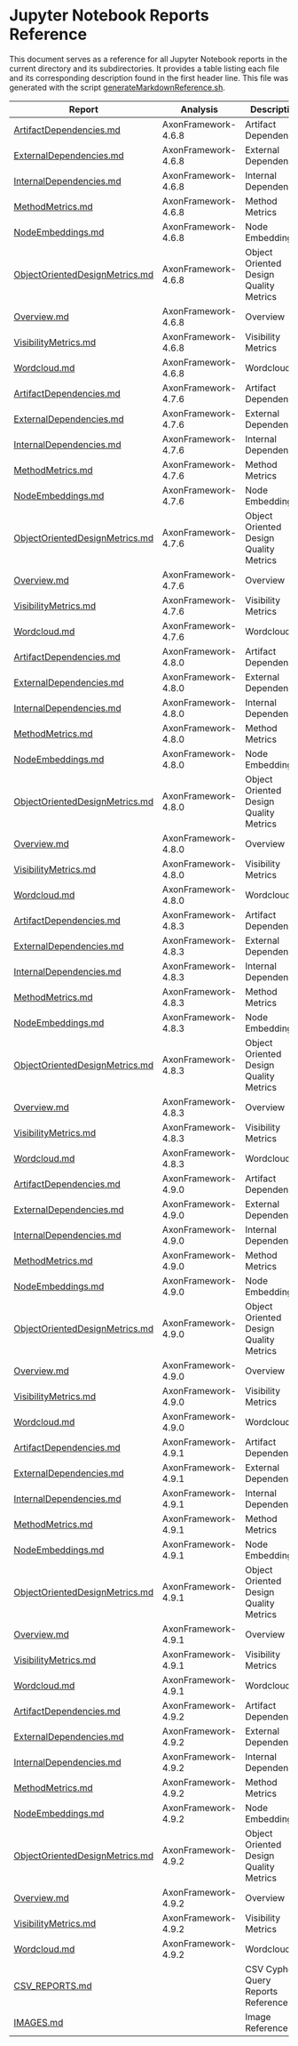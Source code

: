 # Jupyter Notebook Reports Reference

This document serves as a reference for all Jupyter Notebook reports in the current directory and its subdirectories.
It provides a table listing each file and its corresponding description found in the first header line.
This file was generated with the script [generateMarkdownReference.sh](./../scripts/documentation/generateMarkdownReference.sh).

Report | Analysis | Description
-------|----------|------------
| [ArtifactDependencies.md](./AxonFramework-4.6.8/artifact-dependencies/ArtifactDependencies.md) | AxonFramework-4.6.8 | Artifact Dependencies |
| [ExternalDependencies.md](./AxonFramework-4.6.8/external-dependencies/ExternalDependencies.md) | AxonFramework-4.6.8 | External Dependencies |
| [InternalDependencies.md](./AxonFramework-4.6.8/internal-dependencies/InternalDependencies.md) | AxonFramework-4.6.8 | Internal Dependencies |
| [MethodMetrics.md](./AxonFramework-4.6.8/method-metrics/MethodMetrics.md) | AxonFramework-4.6.8 | Method Metrics |
| [NodeEmbeddings.md](./AxonFramework-4.6.8/node-embeddings/NodeEmbeddings.md) | AxonFramework-4.6.8 | Node Embeddings |
| [ObjectOrientedDesignMetrics.md](./AxonFramework-4.6.8/object-oriented-design-metrics/ObjectOrientedDesignMetrics.md) | AxonFramework-4.6.8 | Object Oriented Design Quality Metrics |
| [Overview.md](./AxonFramework-4.6.8/overview/Overview.md) | AxonFramework-4.6.8 | Overview |
| [VisibilityMetrics.md](./AxonFramework-4.6.8/visibility-metrics/VisibilityMetrics.md) | AxonFramework-4.6.8 | Visibility Metrics |
| [Wordcloud.md](./AxonFramework-4.6.8/wordcloud/Wordcloud.md) | AxonFramework-4.6.8 | Wordcloud |
| [ArtifactDependencies.md](./AxonFramework-4.7.6/artifact-dependencies/ArtifactDependencies.md) | AxonFramework-4.7.6 | Artifact Dependencies |
| [ExternalDependencies.md](./AxonFramework-4.7.6/external-dependencies/ExternalDependencies.md) | AxonFramework-4.7.6 | External Dependencies |
| [InternalDependencies.md](./AxonFramework-4.7.6/internal-dependencies/InternalDependencies.md) | AxonFramework-4.7.6 | Internal Dependencies |
| [MethodMetrics.md](./AxonFramework-4.7.6/method-metrics/MethodMetrics.md) | AxonFramework-4.7.6 | Method Metrics |
| [NodeEmbeddings.md](./AxonFramework-4.7.6/node-embeddings/NodeEmbeddings.md) | AxonFramework-4.7.6 | Node Embeddings |
| [ObjectOrientedDesignMetrics.md](./AxonFramework-4.7.6/object-oriented-design-metrics/ObjectOrientedDesignMetrics.md) | AxonFramework-4.7.6 | Object Oriented Design Quality Metrics |
| [Overview.md](./AxonFramework-4.7.6/overview/Overview.md) | AxonFramework-4.7.6 | Overview |
| [VisibilityMetrics.md](./AxonFramework-4.7.6/visibility-metrics/VisibilityMetrics.md) | AxonFramework-4.7.6 | Visibility Metrics |
| [Wordcloud.md](./AxonFramework-4.7.6/wordcloud/Wordcloud.md) | AxonFramework-4.7.6 | Wordcloud |
| [ArtifactDependencies.md](./AxonFramework-4.8.0/artifact-dependencies/ArtifactDependencies.md) | AxonFramework-4.8.0 | Artifact Dependencies |
| [ExternalDependencies.md](./AxonFramework-4.8.0/external-dependencies/ExternalDependencies.md) | AxonFramework-4.8.0 | External Dependencies |
| [InternalDependencies.md](./AxonFramework-4.8.0/internal-dependencies/InternalDependencies.md) | AxonFramework-4.8.0 | Internal Dependencies |
| [MethodMetrics.md](./AxonFramework-4.8.0/method-metrics/MethodMetrics.md) | AxonFramework-4.8.0 | Method Metrics |
| [NodeEmbeddings.md](./AxonFramework-4.8.0/node-embeddings/NodeEmbeddings.md) | AxonFramework-4.8.0 | Node Embeddings |
| [ObjectOrientedDesignMetrics.md](./AxonFramework-4.8.0/object-oriented-design-metrics/ObjectOrientedDesignMetrics.md) | AxonFramework-4.8.0 | Object Oriented Design Quality Metrics |
| [Overview.md](./AxonFramework-4.8.0/overview/Overview.md) | AxonFramework-4.8.0 | Overview |
| [VisibilityMetrics.md](./AxonFramework-4.8.0/visibility-metrics/VisibilityMetrics.md) | AxonFramework-4.8.0 | Visibility Metrics |
| [Wordcloud.md](./AxonFramework-4.8.0/wordcloud/Wordcloud.md) | AxonFramework-4.8.0 | Wordcloud |
| [ArtifactDependencies.md](./AxonFramework-4.8.3/artifact-dependencies/ArtifactDependencies.md) | AxonFramework-4.8.3 | Artifact Dependencies |
| [ExternalDependencies.md](./AxonFramework-4.8.3/external-dependencies/ExternalDependencies.md) | AxonFramework-4.8.3 | External Dependencies |
| [InternalDependencies.md](./AxonFramework-4.8.3/internal-dependencies/InternalDependencies.md) | AxonFramework-4.8.3 | Internal Dependencies |
| [MethodMetrics.md](./AxonFramework-4.8.3/method-metrics/MethodMetrics.md) | AxonFramework-4.8.3 | Method Metrics |
| [NodeEmbeddings.md](./AxonFramework-4.8.3/node-embeddings/NodeEmbeddings.md) | AxonFramework-4.8.3 | Node Embeddings |
| [ObjectOrientedDesignMetrics.md](./AxonFramework-4.8.3/object-oriented-design-metrics/ObjectOrientedDesignMetrics.md) | AxonFramework-4.8.3 | Object Oriented Design Quality Metrics |
| [Overview.md](./AxonFramework-4.8.3/overview/Overview.md) | AxonFramework-4.8.3 | Overview |
| [VisibilityMetrics.md](./AxonFramework-4.8.3/visibility-metrics/VisibilityMetrics.md) | AxonFramework-4.8.3 | Visibility Metrics |
| [Wordcloud.md](./AxonFramework-4.8.3/wordcloud/Wordcloud.md) | AxonFramework-4.8.3 | Wordcloud |
| [ArtifactDependencies.md](./AxonFramework-4.9.0/artifact-dependencies/ArtifactDependencies.md) | AxonFramework-4.9.0 | Artifact Dependencies |
| [ExternalDependencies.md](./AxonFramework-4.9.0/external-dependencies/ExternalDependencies.md) | AxonFramework-4.9.0 | External Dependencies |
| [InternalDependencies.md](./AxonFramework-4.9.0/internal-dependencies/InternalDependencies.md) | AxonFramework-4.9.0 | Internal Dependencies |
| [MethodMetrics.md](./AxonFramework-4.9.0/method-metrics/MethodMetrics.md) | AxonFramework-4.9.0 | Method Metrics |
| [NodeEmbeddings.md](./AxonFramework-4.9.0/node-embeddings/NodeEmbeddings.md) | AxonFramework-4.9.0 | Node Embeddings |
| [ObjectOrientedDesignMetrics.md](./AxonFramework-4.9.0/object-oriented-design-metrics/ObjectOrientedDesignMetrics.md) | AxonFramework-4.9.0 | Object Oriented Design Quality Metrics |
| [Overview.md](./AxonFramework-4.9.0/overview/Overview.md) | AxonFramework-4.9.0 | Overview |
| [VisibilityMetrics.md](./AxonFramework-4.9.0/visibility-metrics/VisibilityMetrics.md) | AxonFramework-4.9.0 | Visibility Metrics |
| [Wordcloud.md](./AxonFramework-4.9.0/wordcloud/Wordcloud.md) | AxonFramework-4.9.0 | Wordcloud |
| [ArtifactDependencies.md](./AxonFramework-4.9.1/artifact-dependencies/ArtifactDependencies.md) | AxonFramework-4.9.1 | Artifact Dependencies |
| [ExternalDependencies.md](./AxonFramework-4.9.1/external-dependencies/ExternalDependencies.md) | AxonFramework-4.9.1 | External Dependencies |
| [InternalDependencies.md](./AxonFramework-4.9.1/internal-dependencies/InternalDependencies.md) | AxonFramework-4.9.1 | Internal Dependencies |
| [MethodMetrics.md](./AxonFramework-4.9.1/method-metrics/MethodMetrics.md) | AxonFramework-4.9.1 | Method Metrics |
| [NodeEmbeddings.md](./AxonFramework-4.9.1/node-embeddings/NodeEmbeddings.md) | AxonFramework-4.9.1 | Node Embeddings |
| [ObjectOrientedDesignMetrics.md](./AxonFramework-4.9.1/object-oriented-design-metrics/ObjectOrientedDesignMetrics.md) | AxonFramework-4.9.1 | Object Oriented Design Quality Metrics |
| [Overview.md](./AxonFramework-4.9.1/overview/Overview.md) | AxonFramework-4.9.1 | Overview |
| [VisibilityMetrics.md](./AxonFramework-4.9.1/visibility-metrics/VisibilityMetrics.md) | AxonFramework-4.9.1 | Visibility Metrics |
| [Wordcloud.md](./AxonFramework-4.9.1/wordcloud/Wordcloud.md) | AxonFramework-4.9.1 | Wordcloud |
| [ArtifactDependencies.md](./AxonFramework-4.9.2/artifact-dependencies/ArtifactDependencies.md) | AxonFramework-4.9.2 | Artifact Dependencies |
| [ExternalDependencies.md](./AxonFramework-4.9.2/external-dependencies/ExternalDependencies.md) | AxonFramework-4.9.2 | External Dependencies |
| [InternalDependencies.md](./AxonFramework-4.9.2/internal-dependencies/InternalDependencies.md) | AxonFramework-4.9.2 | Internal Dependencies |
| [MethodMetrics.md](./AxonFramework-4.9.2/method-metrics/MethodMetrics.md) | AxonFramework-4.9.2 | Method Metrics |
| [NodeEmbeddings.md](./AxonFramework-4.9.2/node-embeddings/NodeEmbeddings.md) | AxonFramework-4.9.2 | Node Embeddings |
| [ObjectOrientedDesignMetrics.md](./AxonFramework-4.9.2/object-oriented-design-metrics/ObjectOrientedDesignMetrics.md) | AxonFramework-4.9.2 | Object Oriented Design Quality Metrics |
| [Overview.md](./AxonFramework-4.9.2/overview/Overview.md) | AxonFramework-4.9.2 | Overview |
| [VisibilityMetrics.md](./AxonFramework-4.9.2/visibility-metrics/VisibilityMetrics.md) | AxonFramework-4.9.2 | Visibility Metrics |
| [Wordcloud.md](./AxonFramework-4.9.2/wordcloud/Wordcloud.md) | AxonFramework-4.9.2 | Wordcloud |
| [CSV_REPORTS.md](./CSV_REPORTS.md) |  | CSV Cypher Query Reports Reference |
| [IMAGES.md](./IMAGES.md) |  | Image Reference |
